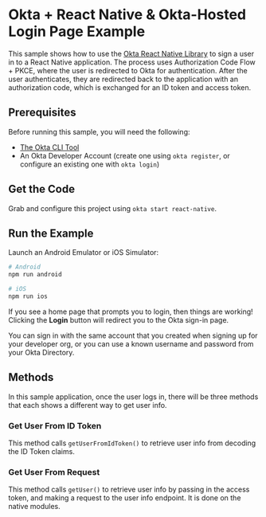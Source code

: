 # Okta + React Native & Okta-Hosted Login Page Example

This sample shows how to use the [Okta React Native Library](https://github.com/okta/okta-react-native) to sign a user in to a React Native application. The process uses Authorization Code Flow + PKCE, where the user is redirected to Okta for authentication. After the user authenticates, they are redirected back to the application with an authorization code, which is exchanged for an ID token and access token.

## Prerequisites

Before running this sample, you will need the following:

* [The Okta CLI Tool](https://github.com/okta/okta-cli#installation)
* An Okta Developer Account (create one using `okta register`, or configure an existing one with `okta login`)

## Get the Code

Grab and configure this project using `okta start react-native`.

## Run the Example

Launch an Android Emulator or iOS Simulator:

```bash
# Android
npm run android

# iOS
npm run ios
```

If you see a home page that prompts you to login, then things are working!  Clicking the **Login** button will redirect you to the Okta sign-in page.

You can sign in with the same account that you created when signing up for your developer org, or you can use a known username and password from your Okta Directory.

## Methods

In this sample application, once the user logs in, there will be three methods that each shows a different way to get user info. 

### Get User From ID Token ###

This method calls `getUserFromIdToken()` to retrieve user info from decoding the ID Token claims.

### Get User From Request ###

This method calls `getUser()` to retrieve user info by passing in the access token, and making a request to the user info endpoint. It is done on the native modules. 
